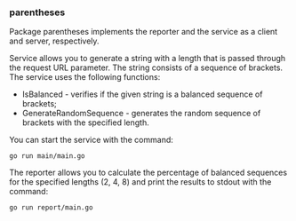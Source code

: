### parentheses
Package parentheses implements the reporter and the service as a client and server, respectively.

Service allows you to generate a string with a 
length that is passed through the request URL parameter. The string consists of a sequence 
of brackets. The service uses the following functions: 

- IsBalanced - verifies if the given string is a balanced sequence of brackets;
- GenerateRandomSequence - generates the random sequence of brackets with the specified length.

You can start the service with the command:
```bigquery
go run main/main.go
```

The reporter allows you to calculate the percentage of balanced sequences
for the specified lengths (2, 4, 8) and print the results to stdout with the command:
```bigquery
go run report/main.go
```

